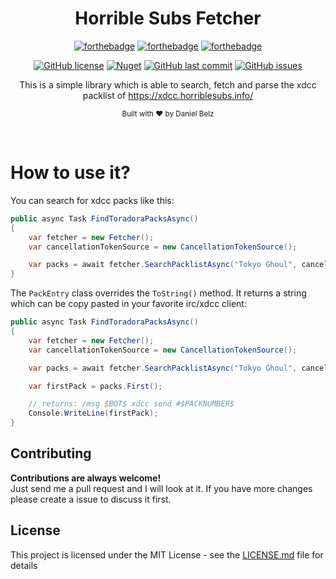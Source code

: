 <h1 align="center">Horrible Subs Fetcher</h1>
<div align="center">

[![forthebadge](https://forthebadge.com/images/badges/made-with-c-sharp.svg)](https://forthebadge.com)
[![forthebadge](https://forthebadge.com/images/badges/built-with-love.svg)](https://forthebadge.com)
[![forthebadge](https://forthebadge.com/images/badges/you-didnt-ask-for-this.svg)](https://forthebadge.com)

[![GitHub license](https://img.shields.io/github/license/dbelz/Horrible-Subs-Fetcher.svg?longCache=true&style=flat-square)](https://github.com/dbelz/Horrible-Subs-Fetcher/blob/master/LICENSE.md)
[![Nuget](https://img.shields.io/nuget/v/HorribleSubsFetcher.svg?style=flat-square)](https://www.nuget.org/packages/HorribleSubsFetcher/)
[![GitHub last commit](https://img.shields.io/github/last-commit/dbelz/Horrible-Subs-Fetcher.svg?longCache=true&style=flat-square)](https://github.com/dbelz/Horrible-Subs-Fetcher)
[![GitHub issues](https://img.shields.io/github/issues/dbelz/Horrible-Subs-Fetcher.svg?longCache=true&style=flat-square)](https://github.com/dbelz/Horrible-Subs-Fetcher/issues)

This is a simple library which is able to search, fetch and parse the xdcc packlist of https://xdcc.horriblesubs.info/

<sub>Built with ❤︎ by Daniel Belz</sub>
</div><br>

# How to use it?
You can search for xdcc packs like this:
```csharp
public async Task FindToradoraPacksAsync()
{
    var fetcher = new Fetcher();
    var cancellationTokenSource = new CancellationTokenSource();

    var packs = await fetcher.SearchPacklistAsync("Tokyo Ghoul", cancellationTokenSource.Token);
}
```

The `PackEntry` class overrides the `ToString()` method. It returns a string which can be copy pasted in your favorite irc/xdcc client:
```csharp
public async Task FindToradoraPacksAsync()
{
    var fetcher = new Fetcher();
    var cancellationTokenSource = new CancellationTokenSource();

    var packs = await fetcher.SearchPacklistAsync("Tokyo Ghoul", cancellationTokenSource.Token);

    var firstPack = packs.First();

    // returns: /msg $BOT$ xdcc send #$PACKNUMBER$
    Console.WriteLine(firstPack);
}
```


## Contributing

__Contributions are always welcome!__  
Just send me a pull request and I will look at it. If you have more changes please create a issue to discuss it first.

## License

This project is licensed under the MIT License - see the [LICENSE.md](LICENSE.md) file for details
